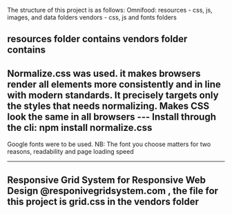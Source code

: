 The structure of this project is as follows:
Omnifood:
	resources - css, js, images, and data folders
	vendors - css, js and fonts folders 

resources folder contains
vendors folder contains 
------------------------
Normalize.css was used. it makes browsers render all elements more consistently and in line with modern standards. It precisely targets only the styles that needs normalizing. Makes CSS look the same in all browsers
--- Install through the cli: npm install normalize.css 
---
Google fonts were to be used.
NB: The font you choose matters for two reasons, readability and page loading speed

---
Responsive Grid System for Responsive Web Design @responivegridsystem.com , the file for this project is grid.css in the vendors folder
---
